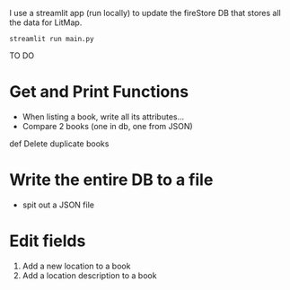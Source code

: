 
I use a streamlit app (run locally) to update the fireStore DB that stores all the data for LitMap.

```
streamlit run main.py
```

TO DO

# Get and Print Functions

- When listing a book, write all its attributes...
- Compare 2 books (one in db, one from JSON)

def Delete duplicate books


# Write the entire DB to a file
- spit out a JSON file


# Edit fields

1. Add a new location to a book
2. Add a location description to a book